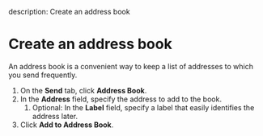 description: Create an address book
<!--- END of page meta data -->

# Create an address book

An address book is a convenient way to keep a list of addresses to which you send frequently.

1. On the **Send** tab, click **Address Book**.
1. In the **Address** field, specify the address to add to the book.
   1. Optional: In the **Label** field, specify a label that easily identifies the address later.
1. Click **Add to Address Book**.
